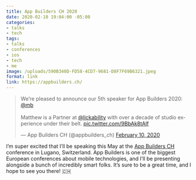 ```yaml
---
title: App Builders CH 2020
date: 2020-02-10 19:04:00 -05:00
categories:
- talks
- tech
tags:
- talks
- conferences
- ios
- tech
- me
image: /uploads/590B340D-FD58-4CD7-9681-D8F7F69B6321.jpeg
format: link
link: https://appbuilders.ch/
---
```


<blockquote class="twitter-tweet"><p lang="en" dir="ltr">We’re pleased to announce our 5th speaker for App Builders 2020: <a href="https://twitter.com/mb?ref_src=twsrc%5Etfw">@mb</a><br><br>Matthew is a Partner at <a href="https://twitter.com/lickability?ref_src=twsrc%5Etfw">@lickability</a> with over a decade of studio experience under their belt. <a href="https://t.co/9BbAk8tAlf">pic.twitter.com/9BbAk8tAlf</a></p>&mdash; App Builders CH (@appbuilders_ch) <a href="https://twitter.com/appbuilders_ch/status/1226881702087274499?ref_src=twsrc%5Etfw">February 10, 2020</a></blockquote> <script async src="https://platform.twitter.com/widgets.js" charset="utf-8"></script>

I’m super excited that I’ll be speaking this May at the [App Builders CH](https://appbuilders.ch/) conference in Lugano, Switzerland. App Builders is one of the biggest European conferences about mobile technologies, and I’ll be presenting alongside a bunch of incredibly smart folks. It’s sure to be a great time, and I hope to see you there! 🇨🇭